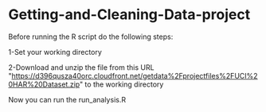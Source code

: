 # Getting-and-Cleaning-Data-project
Before running the R script do the following steps:

1-Set your working directory 

2-Download and unzip the file from this URL "https://d396qusza40orc.cloudfront.net/getdata%2Fprojectfiles%2FUCI%20HAR%20Dataset.zip" to the working directory 

Now you can run the run_analysis.R
